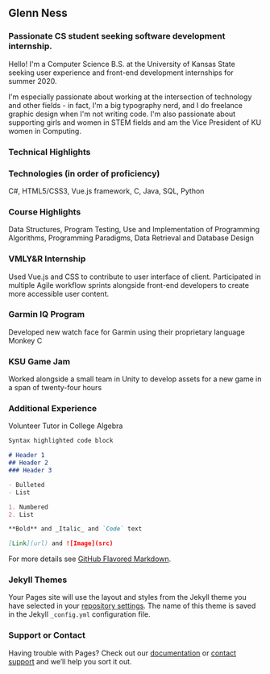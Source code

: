 
## Glenn Ness

### Passionate CS student seeking software development internship.

Hello! I'm a Computer Science B.S. at the University of Kansas State seeking user experience and front-end development internships for summer 2020.

I'm especially passionate about working at the intersection of technology and other fields - in fact, I'm a big typography nerd, and I do freelance graphic design when I'm not writing code. I'm also passionate about supporting girls and women in STEM fields and am the Vice President of KU women in Computing.

### Technical Highlights

### Technologies (in order of proficiency)
C#, HTML5/CSS3, Vue.js framework, C, Java, SQL, Python

### Course Highlights
Data Structures, Program Testing, Use and Implementation of Programming Algorithms, Programming Paradigms, Data Retrieval and Database Design

### VMLY&R Internship
Used Vue.js and CSS to contribute to user interface of client. Participated in multiple Agile workflow sprints alongside front-end developers to create more accessible user content.

### Garmin IQ Program
Developed new watch face for Garmin using their proprietary language Monkey C

### KSU Game Jam
Worked alongside a small team in Unity to develop assets for a new game in a span of twenty-four hours

### Additional Experience
Volunteer Tutor in College Algebra

```markdown
Syntax highlighted code block

# Header 1
## Header 2
### Header 3

- Bulleted
- List

1. Numbered
2. List

**Bold** and _Italic_ and `Code` text

[Link](url) and ![Image](src)
```

For more details see [GitHub Flavored Markdown](https://guides.github.com/features/mastering-markdown/).

### Jekyll Themes

Your Pages site will use the layout and styles from the Jekyll theme you have selected in your [repository settings](https://github.com/gness9/glennness/settings). The name of this theme is saved in the Jekyll `_config.yml` configuration file.

### Support or Contact

Having trouble with Pages? Check out our [documentation](https://help.github.com/categories/github-pages-basics/) or [contact support](https://github.com/contact) and we’ll help you sort it out.
